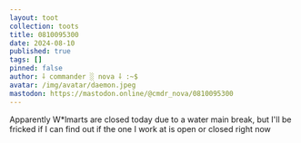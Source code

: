 ```yaml
---
layout: toot
collection: toots
title: 0810095300
date: 2024-08-10
published: true
tags: []
pinned: false
author: ⸸ commander ░ nova ⸸ :~$
avatar: /img/avatar/daemon.jpeg
mastodon: https://mastodon.online/@cmdr_nova/0810095300
---
```


Apparently W*lmarts are closed today due to a water main break, but I'll be fricked if I can find out if the one I work at is open or closed right now
